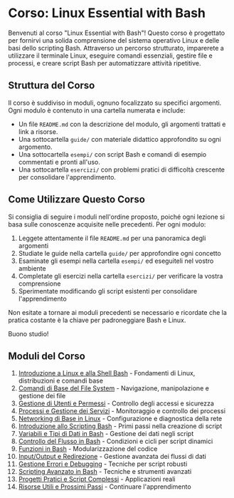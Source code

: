 # Corso: Linux Essential with Bash

Benvenuti al corso "Linux Essential with Bash"! Questo corso è progettato per fornirvi una solida comprensione del sistema operativo Linux e delle basi dello scripting Bash. Attraverso un percorso strutturato, imparerete a utilizzare il terminale Linux, eseguire comandi essenziali, gestire file e processi, e creare script Bash per automatizzare attività ripetitive.

## Struttura del Corso

Il corso è suddiviso in moduli, ognuno focalizzato su specifici argomenti. Ogni modulo è contenuto in una cartella numerata e include:

- Un file `README.md` con la descrizione del modulo, gli argomenti trattati e link a risorse.
- Una sottocartella `guide/` con materiale didattico approfondito su ogni argomento.
- Una sottocartella `esempi/` con script Bash e comandi di esempio commentati e pronti all'uso.
- Una sottocartella `esercizi/` con problemi pratici di difficoltà crescente per consolidare l'apprendimento.

## Come Utilizzare Questo Corso

Si consiglia di seguire i moduli nell'ordine proposto, poiché ogni lezione si basa sulle conoscenze acquisite nelle precedenti. Per ogni modulo:

1. Leggete attentamente il file `README.md` per una panoramica degli argomenti
2. Studiate le guide nella cartella `guide/` per approfondire ogni concetto
3. Esaminate gli esempi nella cartella `esempi/` ed eseguiteli nel vostro ambiente
4. Completate gli esercizi nella cartella `esercizi/` per verificare la vostra comprensione
5. Sperimentate modificando gli script esistenti per consolidare l'apprendimento

Non esitate a tornare ai moduli precedenti se necessario e ricordate che la pratica costante è la chiave per padroneggiare Bash e Linux.

Buono studio!

## Moduli del Corso

1.  [Introduzione a Linux e alla Shell Bash](./01-Introduzione-Linux-Bash/README.md) - Fondamenti di Linux, distribuzioni e comandi base
2.  [Comandi di Base del File System](./02-Comandi-Base-File-System/README.md) - Navigazione, manipolazione e gestione dei file
3.  [Gestione di Utenti e Permessi](./03-Utenti-Permessi/README.md) - Controllo degli accessi e sicurezza
4.  [Processi e Gestione dei Servizi](./04-Processi-Servizi/README.md) - Monitoraggio e controllo dei processi
5.  [Networking di Base in Linux](./05-Networking-Base/README.md) - Configurazione e diagnostica della rete
6.  [Introduzione allo Scripting Bash](./06-Introduzione-Scripting-Bash/README.md) - Primi passi nella creazione di script
7.  [Variabili e Tipi di Dati in Bash](./07-Variabili-Dati-Bash/README.md) - Gestione dei dati negli script
8.  [Controllo del Flusso in Bash](./08-Controllo-Flusso-Bash/README.md) - Condizioni e cicli per script dinamici
9.  [Funzioni in Bash](./09-Funzioni-Bash/README.md) - Modularizzazione del codice
10. [Input/Output e Redirezione](./10-Input-Output-Redirezione-Bash/README.md) - Gestione avanzata dei flussi di dati
11. [Gestione Errori e Debugging](./11-Gestione-Errori-Debugging-Bash/README.md) - Tecniche per script robusti
12. [Scripting Avanzato in Bash](./12-Scripting-Avanzato-Bash/README.md) - Tecniche e strumenti avanzati
13. [Progetti Pratici e Script Complessi](./13-Progetti-Pratici-Script-Complessi/README.md) - Applicazioni reali
14. [Risorse Utili e Prossimi Passi](./14-Risorse-Utili-Prossimi-Passi/README.md) - Continuare l'apprendimento